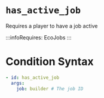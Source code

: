 # `has_active_job`

Requires a player to have a job active

:::infoRequires:
EcoJobs
:::

# Condition Syntax
```yaml
- id: has_active_job
  args:
    job: builder # The job ID
```

